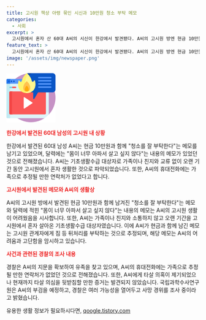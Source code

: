 ```yaml
---
title: 고시원 책상 아령 묶인 시신과 10만원 청소 부탁 메모
categories:
  - 사회
excerpt: >
  고시원에서 혼자 산 60대 A씨의 시신이 한강에서 발견됐다. A씨의 고시원 방엔 현금 10만원과 함께 청소를 잘 부탁한다는 메모가 있었고, 달력에는 몸이 너무 아파서 살고 싶지 않다는 내용의 메모도 있었다. A씨는 기초생활수급자로 혼자 살았으며, 고시원비를 납부했다. 경찰은 유족을 찾기 위해 A씨의 신원을 파악 중이며, 시신 부검 예정이다. 타살 의혹이 제기됐지만 현재까지 의심할 만한 정황은 없다. 경찰은 여러 가능성을 열어두고 사망 경위를 조사 중이다. 
feature_text: >
  고시원에서 혼자 산 60대 A씨의 시신이 한강에서 발견됐다. A씨의 고시원 방엔 현금 10만원과 함께 청소를 잘 부탁한다는 메모가 있었고, 달력에는 몸이 너무 아파서 살고 싶지 않다는 내용의 메모도 있었다. A씨는 기초생활수급자로 혼자 살았으며, 고시원비를 납부했다. 경찰은 유족을 찾기 위해 A씨의 신원을 파악 중이며, 시신 부검 예정이다. 타살 의혹이 제기됐지만 현재까지 의심할 만한 정황은 없다. 경찰은 여러 가능성을 열어두고 사망 경위를 조사 중이다. 
image: '/assets/img/newspaper.png'
---
```


<p><img src="/assets/img/news.png" alt="rentncar 속보" /></p>

<p><b><span style="color: #ee2323;">한강에서 발견된 60대 남성의 고시원 내 상황</span></b></p>

<p data-ke-size="size16">한강에서 발견된 60대 남성 A씨는 현금 10만원과 함께 "청소를 잘 부탁한다"는 메모를 남기고 있었으며, 달력에는 "몸이 너무 아파서 살고 싶지 않다"는 내용의 메모가 있었던 것으로 전해졌습니다. A씨는 기초생활수급 대상자로 가족이나 친지와 교류 없이 오랜 기간 동안 고시원에서 혼자 생활한 것으로 파악되었습니다. 또한, A씨의 휴대전화에는 가족으로 추정될 만한 연락처가 없었다고 합니다.</p>

<p><b><span style="color: #ee2323;">고시원에서 발견된 메모와 A씨의 생활상</span></b></p>

<p data-ke-size="size16">A씨의 고시원 방에서 발견된 현금 10만원과 함께 남겨진 "청소를 잘 부탁한다"는 메모와 달력에 적힌 "몸이 너무 아파서 살고 싶지 않다"는 내용의 메모는 A씨의 고시원 생활이 어려웠음을 시사합니다. 또한, A씨는 가족이나 친지와 소통하지 않고 오랜 기간을 고시원에서 혼자 살아온 기초생활수급 대상자였습니다. 이에 A씨가 현금과 함께 남긴 메모는 고시원 관계자에게 짐 등 뒤처리를 부탁하는 것으로 추정되며, 해당 메모는 A씨의 어려움과 고단함을 암시하고 있습니다.</p>

<p><b><span style="color: #ee2323;">사건과 관련된 경찰의 조사 내용</span></b></p>

<p data-ke-size="size16">경찰은 A씨의 지문을 확보하여 유족을 찾고 있으며, A씨의 휴대전화에는 가족으로 추정될 만한 연락처가 없었던 것으로 전해졌습니다. 또한, A씨에게 타살 의혹이 제기되었으나 현재까지 타살 의심을 뒷받침할 만한 증거는 발견되지 않았습니다. 국립과학수사연구원은 A씨의 부검을 예정하고, 경찰은 여러 가능성을 열어두고 사망 경위를 조사 중이라고 밝혔습니다.</p>
유용한 생활 정보가 필요하시다면, <a href="https://qoogle.tistory.com" rel="dofollow">qoogle.tistory.com</a>


